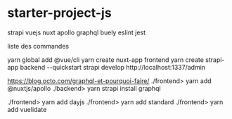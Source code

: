 # starter-project-js
strapi vuejs nuxt apollo graphql buely eslint jest


liste des commandes

yarn global add @vue/cli
yarn create nuxt-app frontend
yarn create strapi-app backend --quickstart
strapi develop
http://localhost:1337/admin

https://blog.octo.com/graphql-et-pourquoi-faire/
./frontend> yarn add @nuxtjs/apollo
./backend>  yarn strapi install graphql

./frontend> yarn add dayjs 
./frontend> yarn add standard
./frontend> yarn add vuelidate